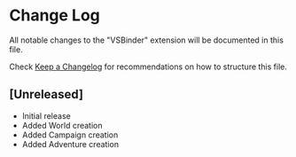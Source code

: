# Change Log

All notable changes to the "VSBinder" extension will be documented in this file.

Check [Keep a Changelog](http://keepachangelog.com/) for recommendations on how to structure this file.

## [Unreleased]

- Initial release
- Added World creation
- Added Campaign creation
- Added Adventure creation
